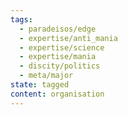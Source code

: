 ```yaml
---
tags:
  - paradeisos/edge
  - expertise/anti_mania
  - expertise/science
  - expertise/mania
  - discity/politics
  - meta/major
state: tagged
content: organisation
---
```

